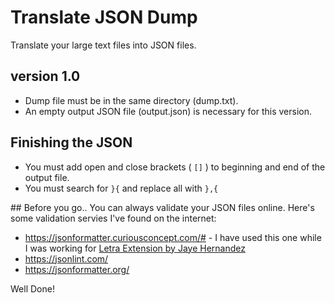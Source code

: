 # Translate JSON Dump
Translate your large text files into JSON files.

## version 1.0
- Dump file must be in the same directory (dump.txt).
- An empty output JSON file (output.json) is necessary for this version.

## Finishing the JSON
- You must add open and close brackets ( `[]` ) to beginning and end of the output file.
- You must search for `}{` and replace all with `},{`

## Before you go..
You can always validate your JSON files online.
Here's some validation servies I've found on the internet:

- https://jsonformatter.curiousconcept.com/# - I have used this one while I was working for [Letra Extension by Jaye Hernandez](https://github.com/jayehernandez/letra-extension)
- https://jsonlint.com/
- https://jsonformatter.org/

Well Done!
